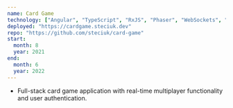 ```yaml
---
name: Card Game
technology: ["Angular", "TypeScript", "RxJS", "Phaser", "WebSockets", "Node.js", "Express", "MongoDB", "JWT", "Sass"]
deployed: "https://cardgame.steciuk.dev"
repo: "https://github.com/steciuk/card-game"
start:
  month: 8
  year: 2021
end:
  month: 6
  year: 2022
---
```

- Full-stack card game application with real-time multiplayer functionality and user authentication.
